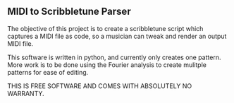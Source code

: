 ## MIDI to Scribbletune Parser

The objective of this project is to create a scribbletune script which captures a MIDI file as code, so a musician can tweak and render an output MIDI file.

This software is written in python, and currently only creates one pattern. More work is to be done using the Fourier analysis to create mulitple patterns for ease of editing.

THIS IS FREE SOFTWARE AND COMES WITH ABSOLUTELY NO WARRANTY.
